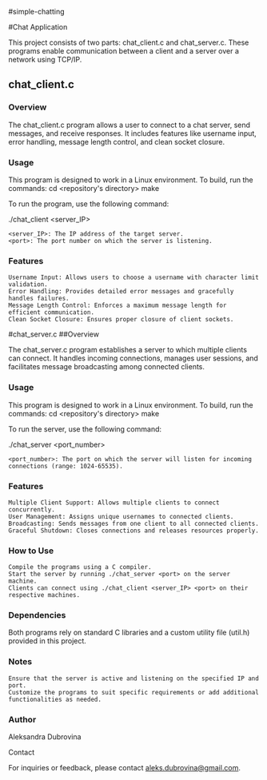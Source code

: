 #simple-chatting

#Chat Application

This project consists of two parts: chat_client.c and chat_server.c. These programs enable communication between a client 
and a server over a network using TCP/IP.

## chat_client.c
### Overview

The chat_client.c program allows a user to connect to a chat server, send messages, and receive responses. It includes 
features like username input, error handling, message length control, and clean socket closure.

### Usage

This program is designed to work in a Linux environment. To build, run the commands:
cd <repository's directory> 
make

To run the program, use the following command:

./chat_client <server_IP> <port>

    <server_IP>: The IP address of the target server.
    <port>: The port number on which the server is listening.

### Features

    Username Input: Allows users to choose a username with character limit validation.
    Error Handling: Provides detailed error messages and gracefully handles failures.
    Message Length Control: Enforces a maximum message length for efficient communication.
    Clean Socket Closure: Ensures proper closure of client sockets.

#chat_server.c
##Overview

The chat_server.c program establishes a server to which multiple clients can connect. It handles incoming connections, manages user sessions, and facilitates message broadcasting among connected clients.

### Usage
This program is designed to work in a Linux environment. To build, run the commands:
cd <repository's directory> 
make

To run the server, use the following command:

./chat_server <port_number>

    <port_number>: The port on which the server will listen for incoming connections (range: 1024-65535).

### Features

    Multiple Client Support: Allows multiple clients to connect concurrently.
    User Management: Assigns unique usernames to connected clients.
    Broadcasting: Sends messages from one client to all connected clients.
    Graceful Shutdown: Closes connections and releases resources properly.

### How to Use

    Compile the programs using a C compiler.
    Start the server by running ./chat_server <port> on the server machine.
    Clients can connect using ./chat_client <server_IP> <port> on their respective machines.

### Dependencies

Both programs rely on standard C libraries and a custom utility file (util.h) provided in this project.

### Notes

    Ensure that the server is active and listening on the specified IP and port.
    Customize the programs to suit specific requirements or add additional functionalities as needed.

### Author

Aleksandra Dubrovina

Contact

For inquiries or feedback, please contact aleks.dubrovina@gmail.com.

